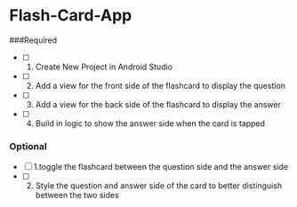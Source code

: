 # Flash-Card-App
###Required
- [ ] 1. Create New Project in Android Studio 
- [ ] 2. Add a view for the front side of the flashcard to display the question
- [ ] 3. Add a view for the back side of the flashcard to display the answer
- [ ] 4. Build in logic to show the answer side when the card is tapped


### Optional
- [ ] 1.toggle the flashcard between the question side and the answer side
- [ ] 2. Style the question and answer side of the card to better distinguish between the two sides
